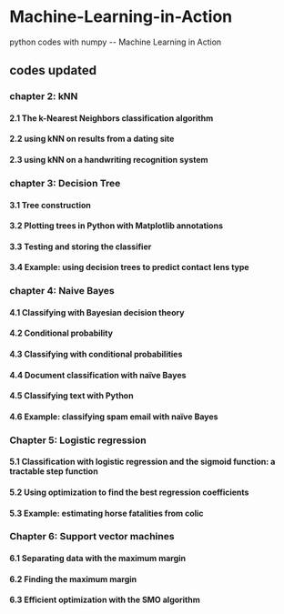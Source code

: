 ﻿# Machine-Learning-in-Action
python codes with numpy -- Machine Learning in Action

## **codes updated**
### chapter 2: kNN
#### 2.1 The k-Nearest Neighbors classification algorithm
#### 2.2 using kNN on results from a dating site
#### 2.3 using kNN on a handwriting recognition system

### chapter 3: Decision Tree

#### 3.1 Tree construction

#### 3.2 Plotting trees in Python with Matplotlib annotations

#### 3.3 Testing and storing the classifier

#### 3.4 Example: using decision trees to predict contact lens type 

### chapter 4:  Naive Bayes

#### 4.1 Classifying with Bayesian decision theory 

#### 4.2 Conditional probability 

#### 4.3 Classifying with conditional probabilities 

#### 4.4 Document classification with naïve Bayes 

#### 4.5 Classifying text with Python 

#### 4.6 Example: classifying spam email with naïve Bayes 

### Chapter 5: Logistic regression 

#### 5.1 Classification with logistic regression and the sigmoid function: a tractable step function 

#### 5.2 Using optimization to find the best regression coefficients 

#### 5.3 Example: estimating horse fatalities from colic 

### Chapter 6: Support vector machines 

#### 6.1 Separating data with the maximum margin

#### 6.2 Finding the maximum margin 

#### 6.3 Efficient optimization with the SMO algorithm 